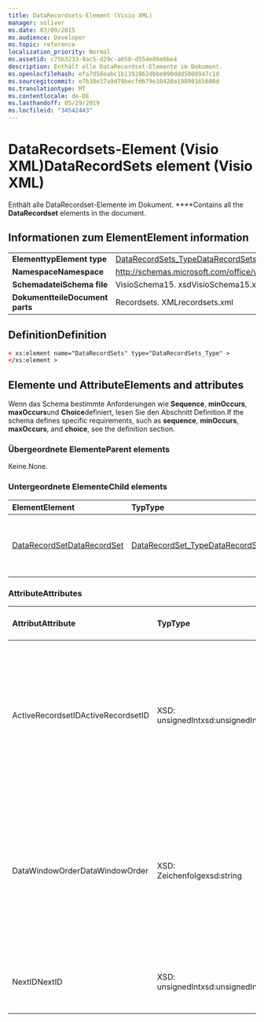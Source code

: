 ```yaml
---
title: DataRecordsets-Element (Visio XML)
manager: soliver
ms.date: 03/09/2015
ms.audience: Developer
ms.topic: reference
localization_priority: Normal
ms.assetid: c75b3233-9ac5-d29c-a658-d554e86e6be4
description: Enthält alle DataRecordset-Elemente im Dokument.
ms.openlocfilehash: efa7d58eabc1b1192862dbbe090ddd5008947c1d
ms.sourcegitcommit: e7b38e37a9d79becfd679e10420a19890165606d
ms.translationtype: MT
ms.contentlocale: de-DE
ms.lasthandoff: 05/29/2019
ms.locfileid: "34542443"
---
```

# <a name="datarecordsets-element-visio-xml"></a><span data-ttu-id="9331c-103">DataRecordsets-Element (Visio XML)</span><span class="sxs-lookup"><span data-stu-id="9331c-103">DataRecordSets element (Visio XML)</span></span>

<span data-ttu-id="9331c-104">Enthält alle DataRecordset-Elemente im Dokument. \*\*\*\*</span><span class="sxs-lookup"><span data-stu-id="9331c-104">Contains all the **DataRecordset** elements in the document.</span></span> 
  
## <a name="element-information"></a><span data-ttu-id="9331c-105">Informationen zum Element</span><span class="sxs-lookup"><span data-stu-id="9331c-105">Element information</span></span>

|||
|:-----|:-----|
|<span data-ttu-id="9331c-106">**Elementtyp**</span><span class="sxs-lookup"><span data-stu-id="9331c-106">**Element type**</span></span> <br/> |[<span data-ttu-id="9331c-107">DataRecordSets_Type</span><span class="sxs-lookup"><span data-stu-id="9331c-107">DataRecordSets_Type</span></span>](datarecordsets_type-complextypevisio-xml.md) <br/> |
|<span data-ttu-id="9331c-108">**Namespace**</span><span class="sxs-lookup"><span data-stu-id="9331c-108">**Namespace**</span></span> <br/> |http://schemas.microsoft.com/office/visio/2012/main  <br/> |
|<span data-ttu-id="9331c-109">**Schemadatei**</span><span class="sxs-lookup"><span data-stu-id="9331c-109">**Schema file**</span></span> <br/> |<span data-ttu-id="9331c-110">VisioSchema15. xsd</span><span class="sxs-lookup"><span data-stu-id="9331c-110">VisioSchema15.xsd</span></span>  <br/> |
|<span data-ttu-id="9331c-111">**Dokumentteile**</span><span class="sxs-lookup"><span data-stu-id="9331c-111">**Document parts**</span></span> <br/> |<span data-ttu-id="9331c-112">Recordsets. XML</span><span class="sxs-lookup"><span data-stu-id="9331c-112">recordsets.xml</span></span>  <br/> |
   
## <a name="definition"></a><span data-ttu-id="9331c-113">Definition</span><span class="sxs-lookup"><span data-stu-id="9331c-113">Definition</span></span>

```XML
< xs:element name="DataRecordSets" type="DataRecordSets_Type" >
</xs:element >
```

## <a name="elements-and-attributes"></a><span data-ttu-id="9331c-114">Elemente und Attribute</span><span class="sxs-lookup"><span data-stu-id="9331c-114">Elements and attributes</span></span>

<span data-ttu-id="9331c-115">Wenn das Schema bestimmte Anforderungen wie **Sequence**, **minOccurs**, **maxOccurs**und **Choice**definiert, lesen Sie den Abschnitt Definition.</span><span class="sxs-lookup"><span data-stu-id="9331c-115">If the schema defines specific requirements, such as **sequence**, **minOccurs**, **maxOccurs**, and **choice**, see the definition section.</span></span> 
  
### <a name="parent-elements"></a><span data-ttu-id="9331c-116">Übergeordnete Elemente</span><span class="sxs-lookup"><span data-stu-id="9331c-116">Parent elements</span></span>

<span data-ttu-id="9331c-117">Keine.</span><span class="sxs-lookup"><span data-stu-id="9331c-117">None.</span></span>
  
### <a name="child-elements"></a><span data-ttu-id="9331c-118">Untergeordnete Elemente</span><span class="sxs-lookup"><span data-stu-id="9331c-118">Child elements</span></span>

|<span data-ttu-id="9331c-119">**Element**</span><span class="sxs-lookup"><span data-stu-id="9331c-119">**Element**</span></span>|<span data-ttu-id="9331c-120">**Typ**</span><span class="sxs-lookup"><span data-stu-id="9331c-120">**Type**</span></span>|<span data-ttu-id="9331c-121">**Beschreibung**</span><span class="sxs-lookup"><span data-stu-id="9331c-121">**Description**</span></span>|
|:-----|:-----|:-----|
|[<span data-ttu-id="9331c-122">DataRecordSet</span><span class="sxs-lookup"><span data-stu-id="9331c-122">DataRecordSet</span></span>](datarecordset-element-datarecordsets_type-complextypevisio-xml.md) <br/> |[<span data-ttu-id="9331c-123">DataRecordSet_Type</span><span class="sxs-lookup"><span data-stu-id="9331c-123">DataRecordSet_Type</span></span>](datarecordset_type-complextypevisio-xml.md) <br/> |<span data-ttu-id="9331c-124">Enthält alle DataRecordset-Elemente im Dokument. \*\*\*\*</span><span class="sxs-lookup"><span data-stu-id="9331c-124">Contains all the **DataRecordset** elements in the document.</span></span>  <br/> |
   
### <a name="attributes"></a><span data-ttu-id="9331c-125">Attribute</span><span class="sxs-lookup"><span data-stu-id="9331c-125">Attributes</span></span>

|<span data-ttu-id="9331c-126">**Attribut**</span><span class="sxs-lookup"><span data-stu-id="9331c-126">**Attribute**</span></span>|<span data-ttu-id="9331c-127">**Typ**</span><span class="sxs-lookup"><span data-stu-id="9331c-127">**Type**</span></span>|<span data-ttu-id="9331c-128">**Erforderlich**</span><span class="sxs-lookup"><span data-stu-id="9331c-128">**Required**</span></span>|<span data-ttu-id="9331c-129">**Beschreibung**</span><span class="sxs-lookup"><span data-stu-id="9331c-129">**Description**</span></span>|<span data-ttu-id="9331c-130">**Mögliche Werte**</span><span class="sxs-lookup"><span data-stu-id="9331c-130">**Possible values**</span></span>|
|:-----|:-----|:-----|:-----|:-----|
|<span data-ttu-id="9331c-131">ActiveRecordsetID</span><span class="sxs-lookup"><span data-stu-id="9331c-131">ActiveRecordsetID</span></span>  <br/> |<span data-ttu-id="9331c-132">XSD: unsignedInt</span><span class="sxs-lookup"><span data-stu-id="9331c-132">xsd:unsignedInt</span></span>  <br/> |<span data-ttu-id="9331c-133">Optional</span><span class="sxs-lookup"><span data-stu-id="9331c-133">optional</span></span>  <br/> |<span data-ttu-id="9331c-134">Die ID des aktiven Datenrecordset im Fenster **externe Daten** , wenn das Fenster geschlossen wird, sodass es wiederhergestellt werden kann, wenn das Fenster das nächste Mal geöffnet wird.</span><span class="sxs-lookup"><span data-stu-id="9331c-134">The ID of the active data recordset in the **External Data** window when the window closes, so that it can be restored the next time the window opens.</span></span>  <br/> |<span data-ttu-id="9331c-135">Werte des XSD: unsignedInt-Typs.</span><span class="sxs-lookup"><span data-stu-id="9331c-135">Values of the xsd:unsignedInt type.</span></span>  <br/> |
|<span data-ttu-id="9331c-136">DataWindowOrder</span><span class="sxs-lookup"><span data-stu-id="9331c-136">DataWindowOrder</span></span>  <br/> |<span data-ttu-id="9331c-137">XSD: Zeichenfolge</span><span class="sxs-lookup"><span data-stu-id="9331c-137">xsd:string</span></span>  <br/> |<span data-ttu-id="9331c-138">Optional</span><span class="sxs-lookup"><span data-stu-id="9331c-138">optional</span></span>  <br/> |<span data-ttu-id="9331c-139">Die Reihenfolge der Daten Recordsets, die auf den Registerkarten des Fensters **externe Daten** angezeigt werden.</span><span class="sxs-lookup"><span data-stu-id="9331c-139">The order of the data recordsets displayed on the tabs of the **External Data** window.</span></span> <span data-ttu-id="9331c-140">Eine sortierte Liste von Datensatzgruppen-IDs, getrennt durch Semikolons.</span><span class="sxs-lookup"><span data-stu-id="9331c-140">An ordered list of data-recordset IDs, separated by semi-colons.</span></span>  <br/> |<span data-ttu-id="9331c-141">Werte des Typs XSD: String.</span><span class="sxs-lookup"><span data-stu-id="9331c-141">Values of the xsd:string type.</span></span>  <br/> |
|<span data-ttu-id="9331c-142">NextID</span><span class="sxs-lookup"><span data-stu-id="9331c-142">NextID</span></span>  <br/> |<span data-ttu-id="9331c-143">XSD: unsignedInt</span><span class="sxs-lookup"><span data-stu-id="9331c-143">xsd:unsignedInt</span></span>  <br/> |<span data-ttu-id="9331c-144">erforderlich</span><span class="sxs-lookup"><span data-stu-id="9331c-144">required</span></span>  <br/> |<span data-ttu-id="9331c-145">Die nächste verfügbare ID für ein neues Daten-Recordset-Objekt.</span><span class="sxs-lookup"><span data-stu-id="9331c-145">The next available ID for a new data recordset.</span></span>  <br/> |<span data-ttu-id="9331c-146">Werte des XSD: unsignedInt-Typs.</span><span class="sxs-lookup"><span data-stu-id="9331c-146">Values of the xsd:unsignedInt type.</span></span>  <br/> |
   

